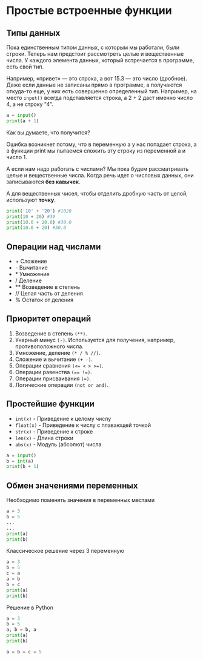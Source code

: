 # Простые встроенные функции

## Типы данных

Пока единственным типом данных, с которым мы работали, были строки. Теперь нам предстоит рассмотреть целые и вещественные числа. У каждого элемента данных, который встречается в программе, есть свой тип.

Например, «привет» — это строка, а вот 15.3 — это число (дробное). Даже если данные не записаны прямо в программе, а получаются откуда-то еще, у них есть совершенно определенный тип. Например, на место `input()` всегда подставляется строка, а 2 + 2 даст именно число 4, а не строку "4".

```python
a = input()
print(a + 1)
```

Как вы думаете, что получится?

Ошибка возникнет потому, что в переменную а у нас попадает строка, а в функции print мы пытаемся сложить эту строку из переменной а и число 1.

А если нам надо работать с числами? Мы пока будем рассматривать целые и вещественные числа.
Когда речь идет о числовых данных, они записываются **без кавычек**.

А для вещественных чисел, чтобы отделить дробную часть от целой, используют **точку**.

```python
print('10' + '20') #1020
print(10 + 20) #30
print(10.0 + 20.0) #30.0
print(10.0 + 20) #30.0
```

## Операции над числами

- <shortcut>+</shortcut> Сложение
- <shortcut>-</shortcut> Вычитание
- <shortcut>*</shortcut> Умножение
- <shortcut>/</shortcut> Деление
- <shortcut>**</shortcut> Возведение в степень
- <shortcut>//</shortcut> Целая часть от деления
- <shortcut>%</shortcut> Остаток от деления


## Приоритет операций

1. Возведение в степень `(**)`.
2. Унарный минус `(-)`. Используется для получения, например, противоположного числа.
3. Умножение, деление `(* / % //)`.
4. Сложение и вычитание `(+ -)`.
5. Операции сравнения `(<= < > >=)`.
6. Операции равенства `(== !=)`.
7. Операции присваивания `(=)`.
8. Логические операции `(not or and)`.

## Простейшие функции

- `int(x)` - Приведение к целому числу
- `float(x)` - Приведение к числу с плавающей точкой
- `str(x)` - Приведение к строке
- `len(x)` - Длина строки
- `abs(x)` - Модуль (абсолют) числа


```python
a = input()
b = int(a)
print(b + 1)
```

## Обмен значениями переменных

Необходимо поменять значения в переменных местами

```python
a = 3
b = 5
...
...
print(a)
print(b)
```

Классическое решение через 3 переменную

```python
a = 3
b = 5
с = a
a = b
b = c
print(a)
print(b)
```

Решение в Python

```python
a = 3
b = 5
a, b = b, a
print(a)
print(b)

a = b = c = 5
```
